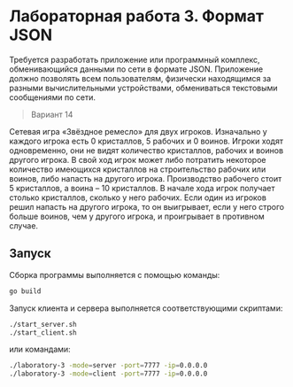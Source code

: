 # Лабораторная работа 3. Формат JSON

Требуется разработать приложение или программный комплекс, обменивающийся данными по сети в формате JSON. Приложение должно позволять всем пользователям, физически находящимся за разными вычислительными устройствами, обмениваться текстовыми сообщениями по сети.

> Вариант 14

Сетевая игра «Звёздное ремесло» для двух игроков. Изначально у каждого игрока есть 0 кристаллов, 5 рабочих и 0 воинов. Игроки ходят одновременно, они не видят количество кристаллов, рабочих и воинов другого игрока. В свой ход игрок может либо потратить некоторое количество имеющихся кристаллов на строительство рабочих или воинов, либо напасть на другого игрока. Производство рабочего стоит 5 кристаллов, а воина – 10 кристаллов. В начале хода игрок получает столько кристаллов, сколько у него рабочих. Если один из игроков решил напасть на другого игрока, то он выигрывает, если у него строго больше воинов, чем у другого игрока, и проигрывает в противном случае.

## Запуск

Сборка программы выполняется с помощью команды:

```bash
go build
```

Запуск клиента и сервера выполняется соответствующими скриптами:

```bash
./start_server.sh
./start_client.sh
```

или командами:

```bash
./laboratory-3 -mode=server -port=7777 -ip=0.0.0.0
./laboratory-3 -mode=client -port=7777 -ip=0.0.0.0
```
